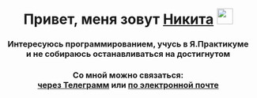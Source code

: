 <!-- ### Привет, меня зовут Никита 👋 -->
<h1 align="center">Привет, меня зовут <a href="https://github.com/sonikk666" target="_blank">Никита</a>
<img src="https://github.com/blackcater/blackcater/raw/main/images/Hi.gif" height="32"/></h1>
<h3 align="center">Интересуюсь программированием, учусь в Я.Практикуме<br>и не собираюсь останавливаться на достигнутом</h3>
<h3 align="center">Со мной можно связаться:<br>
  <a href="https://t.me/Nikita_im">через Телеграмм</a> 
  или <a href="mailto:sonikk666@yandex.ru">по электронной почте</a>
</h3>

<!--
**sonikk666/sonikk666** is a ✨ _special_ ✨ repository because its `README.md` (this file) appears on your GitHub profile.

Here are some ideas to get you started:

- 🔭 I’m currently working on ...
- 🌱 I’m currently learning ...
- 👯 I’m looking to collaborate on ...
- 🤔 I’m looking for help with ...
- 💬 Ask me about ...
- 📫 How to reach me: ...
- 😄 Pronouns: ...
- ⚡ Fun fact: ...
-->
